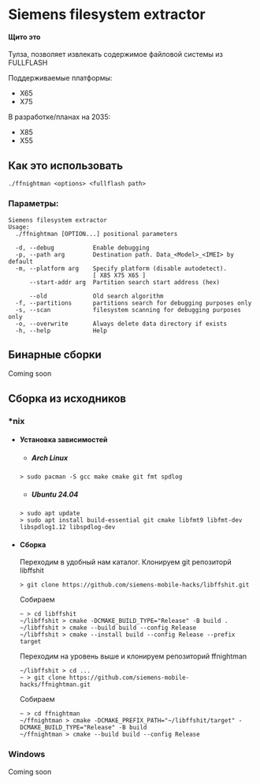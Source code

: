 # Siemens filesystem extractor

#### Щито это
Тулза, позволяет извлекать содержимое файловой системы из FULLFLASH

Поддерживаемые платформы:
* X65
* X75

В разработке/планах на 2035:
* X85
* X55

## Как это использовать
```./ffnightman <options> <fullflash path>```

### Параметры:

```
Siemens filesystem extractor
Usage:
  ./ffnightman [OPTION...] positional parameters

  -d, --debug           Enable debugging
  -p, --path arg        Destination path. Data_<Model>_<IMEI> by default
  -m, --platform arg    Specify platform (disable autodetect).
                        [ X85 X75 X65 ]
      --start-addr arg  Partition search start address (hex)

      --old             Old search algorithm
  -f, --partitions      partitions search for debugging purposes only
  -s, --scan            filesystem scanning for debugging purposes only
  -o, --overwrite       Always delete data directory if exists
  -h, --help            Help
  ```

## Бинарные сборки
Coming soon
## Сборка из исходников
### *nix 
  - #### Установка зависимостей
    - ##### Arch Linux
     ```
     > sudo pacman -S gcc make cmake git fmt spdlog
     ```

    - ##### Ubuntu 24.04
    ```
    > sudo apt update
    > sudo apt install build-essential git cmake libfmt9 libfmt-dev libspdlog1.12 libspdlog-dev
    ```

  - #### Сборка
    Переходим в удобный нам каталог.
    Клонируем git репозиторй libffshit

    ```
    > git clone https://github.com/siemens-mobile-hacks/libffshit.git
    ```
    Собираем
    ```
    ~ > cd libffshit
    ~/libffshit > cmake -DCMAKE_BUILD_TYPE="Release" -B build .
    ~/libffshit > cmake --build build --config Release
    ~/libffshit > cmake --install build --config Release --prefix target
    ```

    Переходим на уровень выше и клонируем репозиторий ffnightman

    ```
    ~/libffshit > cd ...
    ~ > git clone https://github.com/siemens-mobile-hacks/ffnightman.git
    ```
    Собираем
    ```
    ~ > cd ffnightman
    ~/ffnightman > cmake -DCMAKE_PREFIX_PATH="~/libffshit/target" -DCMAKE_BUILD_TYPE="Release" -B build
    ~/ffnightman > cmake --build build --config Release
    ```
### Windows
Coming soon